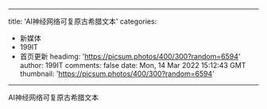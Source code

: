 
---
title: 'AI神经网络可复原古希腊文本'
categories: 
 - 新媒体
 - 199IT
 - 首页更新
headimg: 'https://picsum.photos/400/300?random=6594'
author: 199IT
comments: false
date: Mon, 14 Mar 2022 15:12:43 GMT
thumbnail: 'https://picsum.photos/400/300?random=6594'
---

<div>   
AI神经网络可复原古希腊文本  
</div>
            